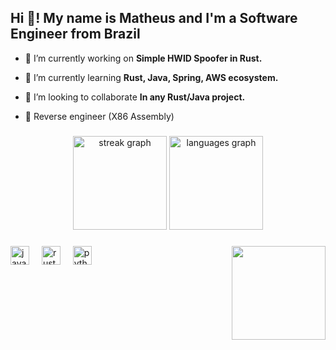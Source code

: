 <h2 align="left">Hi 👋! My name is Matheus and I'm a Software Engineer from Brazil</h2>


- 🔭 I’m currently working on **Simple HWID Spoofer in Rust.**

- 🌱 I’m currently learning **Rust, Java, Spring, AWS ecosystem.**

- 👯 I’m looking to collaborate **In any Rust/Java project.**

- 👾 Reverse engineer (X86 Assembly)

###

<div align="center">
  <img src="https://streak-stats.demolab.com?user=MatheusGrego&locale=en&mode=daily&theme=radical&hide_border=false&border_radius=5" height="150" alt="streak graph"  />
  <img src="https://github-readme-stats.vercel.app/api/top-langs?username=MatheusGrego&locale=en&hide_title=false&layout=compact&card_width=320&langs_count=5&theme=radical&hide_border=false" height="150" alt="languages graph"  />
</div>

###

<img align="right" height="150" src="https://rustacean.net/assets/corro.svg"  />

###

<div align="left">
  <img src="https://cdn.jsdelivr.net/gh/devicons/devicon/icons/java/java-original.svg" height="30" alt="java logo"  />
  <img width="12" />
  <img src="https://rustacean.net/assets/corro.svg" height="30" alt="rust logo"  />
  <img width="12" />
  <img src="https://cdn.jsdelivr.net/gh/devicons/devicon/icons/python/python-original.svg" height="30" alt="python logo"  />
</div>

